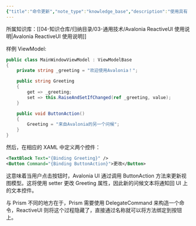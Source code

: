 ```yaml
---
{"title":"命令更新","note_type":"knowledge_base","description":"使用具有 Command 属性的控件快速调用 ViewModel 中的方法","tags":["avalonia","dotnet","MVVM","ReactiveUI","WPF"],"create_time":"2024-08-15","update_time":"2025-02-19","dg-home":false,"dg-publish":true,"aliase":[],"knowledge_type":"通用技术","root":"Avalonia ReactiveUI 使用说明","permalink":"/04-知识仓库/知识单元/03-通用技术/Avalonia ReactiveUI 使用说明/命令更新/","dgPassFrontmatter":true,"noteIcon":"","created":"2024-08-15","updated":"2025-02-19"}
---
```



所属知识库：[[04-知识仓库/归纳目录/03-通用技术/Avalonia ReactiveUI 使用说明\|Avalonia ReactiveUI 使用说明]]

样例 ViewModel:

```csharp
public class MainWindowViewModel : ViewModelBase
{
    private string _greeting = "欢迎使用Avalonia！";

    public string Greeting
    {
        get => _greeting;
        set => this.RaiseAndSetIfChanged(ref _greeting, value);
    }

    public void ButtonAction()
    {
        Greeting = "来自Avalonia的另一个问候";
    }
}
```

然后，在相应的 XAML 中定义两个控件：

```xml
<TextBlock Text="{Binding Greeting}" />
<Button Command="{Binding ButtonAction}">更改</Button>
```

这意味着当用户点击按钮时，Avalonia UI 通过调用 ButtonAction 方法来更新视图模型。这将使用 setter 更改 Greeting 属性，因此新的问候文本将通知回 UI 上的文本控件。

与 Prism 不同的地方在于，Prism 需要使用 DelegateCommand 来构造一个命令，ReactiveUI 则将这个过程隐藏了，直接通过名称就可以将方法绑定到按钮上。
